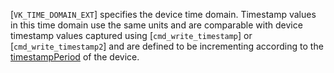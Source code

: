 [`VK_TIME_DOMAIN_EXT`] specifies the device time domain.
Timestamp values in this time domain use the same units and are
comparable with device timestamp values captured using
[`cmd_write_timestamp`]
or [`cmd_write_timestamp2`]
and are defined to be incrementing according to the
[timestampPeriod](https://www.khronos.org/registry/vulkan/specs/1.3-extensions/html/vkspec.html#limits-timestampPeriod) of the device.